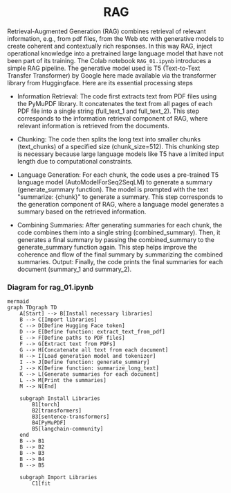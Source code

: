 <h1 align="center">RAG</h1>

Retrieval-Augmented Generation (RAG)  combines retrieval of relevant information, e.g., from pdf files, from the Web etc with generative models to create coherent and contextually rich responses. In this way RAG, inject operational knowledge into a pretrained large language model that have not been part of its training. 
The Colab notebook `RAG_01.ipynb` introduces a simple RAG pipeline. The generative model used is T5 (Text-to-Text Transfer Transformer) by Google here made available via the transformer library from Huggingface. Here are its essential processing steps

* Information Retrieval: The code first extracts text from PDF files using the PyMuPDF library. It concatenates the text from all pages of each PDF file into a single string (full_text_1 and full_text_2). This step corresponds to the information retrieval component of RAG, where relevant information is retrieved from the documents.

* Chunking: The code then splits the long text into smaller chunks (text_chunks) of a specified size (chunk_size=512). This chunking step is necessary because large language models like T5 have a limited input length due to computational constraints.
  
* Language Generation: For each chunk, the code uses a pre-trained T5 language model (AutoModelForSeq2SeqLM) to generate a summary (generate_summary function). The model is prompted with the text "summarize: {chunk}" to generate a summary. This step corresponds to the generation component of RAG, where a language model generates a summary based on the retrieved information.

* Combining Summaries: After generating summaries for each chunk, the code combines them into a single string (combined_summary). Then, it generates a final summary by passing the combined_summary to the generate_summary function again. This step helps improve the coherence and flow of the final summary by summarizing the combined summaries.
Output: Finally, the code prints the final summaries for each document (summary_1 and summary_2).





### Diagram for rag_01.ipynb

```
mermaid
graph TDgraph TD
    A[Start] --> B[Install necessary libraries]
    B --> C[Import libraries]
    C --> D[Define Hugging Face token]
    D --> E[Define function: extract_text_from_pdf]
    E --> F[Define paths to PDF files]
    F --> G[Extract text from PDFs]
    G --> H[Concatenate all text from each document]
    H --> I[Load generation model and tokenizer]
    I --> J[Define function: generate_summary]
    J --> K[Define function: summarize_long_text]
    K --> L[Generate summaries for each document]
    L --> M[Print the summaries]
    M --> N[End]

    subgraph Install Libraries
        B1[torch]
        B2[transformers]
        B3[sentence-transformers]
        B4[PyMuPDF]
        B5[langchain-community]
    end
    B --> B1
    B --> B2
    B --> B3
    B --> B4
    B --> B5

    subgraph Import Libraries
        C1[fit
```

